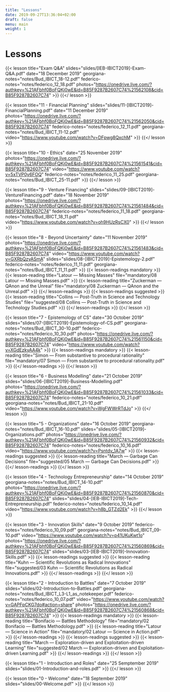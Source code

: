 ```yaml
---
title: "Lessons"
date: 2019-09-27T13:36:04+02:00
draft: false
menu: main
weight: 1
---
```


# Lessons

{{< lesson
		title="Exam Q&A"
		slides="slides/[IEB-IBICT2019]-Exam-Q&A.pdf"
		date="18 December 2019"
		georgiana-notes="notes/Bud_IBICT_18-12.pdf"
		federico-notes="notes/federico_12_18.pdf"
		photos="https://onedrive.live.com/?authkey=%21AFbhf0BoFQKj0wE&id=B85F9287B2607C74%21562108&cid=B85F9287B2607C74" >}}
{{</ lesson >}}


{{< lesson
		title="11 - Financial Planning"
		slides="slides/11-[IBICT2019]-FinancialPlanning.pdf"
		date="11 December 2019"
		photos="https://onedrive.live.com/?authkey=%21AFbhf0BoFQKj0wE&id=B85F9287B2607C74%21562050&cid=B85F9287B2607C74"
		federico-notes="notes/federico_12_11.pdf"
		georgiana-notes="notes/Bud_IBICT_11-12.pdf"
		video="https://www.youtube.com/watch?v=DFpwg8QxchM" >}}
{{</ lesson >}}

{{< lesson
		title="10 - Ethics"
		date="25 November 2019"
		photos="https://onedrive.live.com/?authkey=%21AFbhf0BoFQKj0wE&id=B85F9287B2607C74%21561541&cid=B85F9287B2607C74"
		video="https://www.youtube.com/watch?v=5xTVP0y6FOQ"
		federico-notes="notes/federico_11_25.pdf"
		georgiana-notes="notes/Bud_IBICT_25-11.pdf" >}}
{{</ lesson >}}	

{{< lesson
		title="9 - Venture Financing"
		slides="slides/09-[IBICT2019]-VentureFinancing.pdf"
		date="18 November 2019"
		photos="https://onedrive.live.com/?authkey=%21AFbhf0BoFQKj0wE&id=B85F9287B2607C74%21561484&cid=B85F9287B2607C74"
		federico-notes="notes/federico_11_18.pdf"
		georgiana-notes="notes/Bud_IBICT_18_11.pdf"
		video="https://www.youtube.com/watch?v=oh9HUzRsCX0" >}}
{{</ lesson >}}

{{< lesson
		title="8 - Beyond Uncertainty"
		date="11 November 2019"
		photos="https://onedrive.live.com/?authkey=%21AFbhf0BoFQKj0wE&id=B85F9287B2607C74%21561483&cid=B85F9287B2607C74"
		video="https://www.youtube.com/watch?v=GXRbQzyASmA"
		slides="slides/08-[IBICT2019]-Epistemology-2.pdf"
		federico-notes="notes/federico_11_11.pdf"
		georgiana-notes="notes/Bud_IBICT_11_11.pdf" >}}
	{{< lesson-readings mandatory >}}
    	{{< lesson-reading 
      		title="Latour — Missing Masses" 
      		file="mandatory/08 Latour — Missing Masses.pdf" >}}
    	{{< lesson-reading 
      		title="Zuckerman — QAnon and the Unreal" 
      		file="mandatory/08 Zuckerman — QAnon and the Unreal.pdf" >}}
  	{{</ lesson-readings >}}
  	{{< lesson-readings suggested >}}
    	{{< lesson-reading 
      		title="Collins — Post-Truth in Science and Technology Studies" 
      		file="suggested/08 Collins — Post-Truth in Science and Technology Studies.pdf" >}}
  	{{</ lesson-readings >}}
{{</ lesson >}}

{{< lesson
		title="7 - Epistemology of CS"
		date="30 October 2019"
		slides="slides/07-[IBICT2019]-Epistemology-of-CS.pdf"
		georgiana-notes="notes/Bud_IBICT_30-10.pdf"
		federico-notes="notes/federico_10_30.pdf"
		photos="https://onedrive.live.com/?authkey=%21AFbhf0BoFQKj0wE&id=B85F9287B2607C74%21561150&cid=B85F9287B2607C74"
		video="https://www.youtube.com/watch?v=XGdEzkyAA4k" >}}
	{{< lesson-readings mandatory >}}
    	{{< lesson-reading 
      		title="Simon — From substantive to procedural rationality" 
      		file="mandatory/07 Simon — From substantive to procedural rationality.pdf" >}}
  	{{</ lesson-readings >}}
{{</ lesson >}}

{{< lesson 
		title="6 - Business Modelling"
		date="21 October 2019"
		slides="slides/06-[IBICT2019]-Business-Modelling.pdf"
		photos="https://onedrive.live.com/?authkey=%21AFbhf0BoFQKj0wE&id=B85F9287B2607C74%21561033&cid=B85F9287B2607C74"
		federico-notes="notes/federico_10_21.pdf"
		georgiana-notes="notes/Bud_IBICT_21-10.pdf"
		video="https://www.youtube.com/watch?v=WgFWWrRTdJo" >}}
{{</ lesson >}}

{{< lesson 
		title="5 - Organizations"
		date="16 October 2019"
		georgiana-notes="notes/Bud_IBICT_16-10.pdf"
		slides="slides/05-[IBICT2019]-Organizations.pdf"
		photos="https://onedrive.live.com/?authkey=%21AFbhf0BoFQKj0wE&id=B85F9287B2607C74%21560932&cid=B85F9287B2607C74"
		federico-notes="notes/federico_10_16.pdf"
		video="https://www.youtube.com/watch?v=Psntdv_1A7w" >}}
	{{< lesson-readings suggested >}}
    	{{< lesson-reading 
      		title="March — Garbage Can Decisions" 
      		file="suggested/05 March — Garbage Can Decisions.pdf" >}}
  	{{</ lesson-readings >}}
{{</ lesson >}}

{{< lesson 
		title="4 - Technology Entrepreneurship"
		date="14 October 2019"
		georgiana-notes="notes/Bud_IBICT_14-10.pdf"
		photos="https://onedrive.live.com/?authkey=%21AFbhf0BoFQKj0wE&id=B85F9287B2607C74%21560870&cid=B85F9287B2607C74"
		slides="slides/04-[IEB-IBICT2019]-Tech-Entrepreneurship.pdf"
		federico-notes="notes/federico_10_14.pdf"
		video="https://www.youtube.com/watch?v=h8b_GTZd2Ek" >}}
{{</ lesson >}}

{{< lesson 
		title="3 - Innovation Skills"
		date="9 October 2019"
		federico-notes="notes/federico_10_09.pdf"
		georgiana-notes="notes/Bud_IBICT_09-10.pdf"
		video="https://www.youtube.com/watch?v=p41UKuKwt1o"
		photos="https://onedrive.live.com/?authkey=%21AFbhf0BoFQKj0wE&id=B85F9287B2607C74%21560869&cid=B85F9287B2607C74"
		slides="slides/03-[IEB-IBICT2019]-Innovation-Skills.pdf" >}}
	{{< lesson-readings suggested >}}
    	{{< lesson-reading 
      		title="Kuhn — Scientific Revolutions as Radical Innovations" 
      		file="suggested/03 Kuhn — Scientific Revolutions as Radical Innovations.pdf" >}}
  	{{</ lesson-readings >}}
{{</ lesson >}}

{{< lesson 
		title="2 - Introduction to Battles"
		date="7 October 2019"
		slides="slides/02-Introduction-to-Battles.pdf"
		georgiana-notes="notes/Bud_IBICT_L3-L1_as_notekeeper.pdf"
		federico-notes="notes/federico_10_07.pdf"
		video="https://www.youtube.com/watch?v=GAPFpCKG7do#action=share"
		photos="https://onedrive.live.com/?authkey=%21AFbhf0BoFQKj0wE&id=B85F9287B2607C74%21560868&cid=B85F9287B2607C74" >}}
	{{< lesson-readings mandatory >}}
    	{{< lesson-reading 
      		title="Bonifacio — Battles Methodology" 
      		file="mandatory/02 Bonifacio — Battles Methodology.pdf" >}}
    	{{< lesson-reading 
      		title="Latour — Science in Action" 
      		file="mandatory/02 Latour — Science in Action.pdf" >}}
  	{{</ lesson-readings >}}
	{{< lesson-readings suggested >}}
    	{{< lesson-reading 
      		title="March — Exploration-driven and Exploitation-driven Learning" 
      		file="suggested/02 March — Exploration-driven and Exploitation-driven Learning.pdf" >}}
  	{{</ lesson-readings >}}
{{</ lesson >}}

{{< lesson 
		title="1 - Introduction and Roles"
		date="25 Semptember 2019"
		slides="slides/01-Introduction-and-roles.pdf" >}}
{{</ lesson >}}

{{< lesson 
		title="0 - Welcome"
		date="18 September 2019"
		slides="slides/00-Welcome.pdf" >}}
{{</ lesson >}}